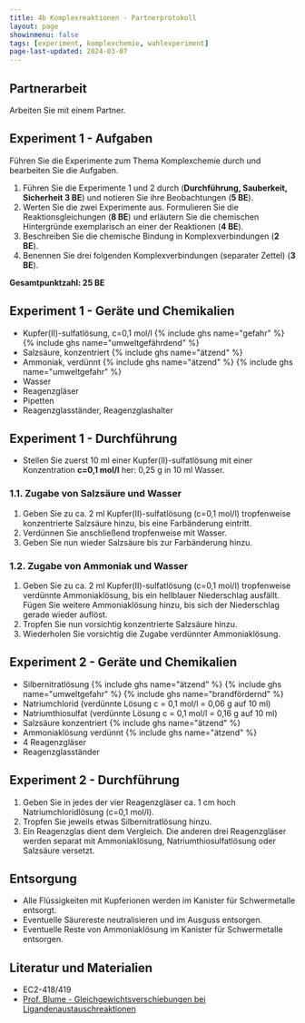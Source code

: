 ```yaml
---
title: 4b Komplexreaktionen - Partnerprotokoll
layout: page
showinmenu: false
tags: [experiment, komplexchemie, wahlexperiment]
page-last-updated: 2024-03-07
---
```


## Partnerarbeit

Arbeiten Sie mit einem Partner.

## Experiment 1 - Aufgaben

Führen Sie die Experimente zum Thema Komplexchemie durch und bearbeiten Sie die Aufgaben.

1. Führen Sie die Experimente 1 und 2 durch (**Durchführung, Sauberkeit, Sicherheit 3 BE**) und notieren Sie ihre Beobachtungen (**5 BE**).
2. Werten Sie die zwei Experimente aus. Formulieren Sie die Reaktionsgleichungen (**8 BE**) und erläutern Sie die chemischen Hintergründe exemplarisch an einer der Reaktionen (**4 BE**).
3. Beschreiben Sie die chemische Bindung in Komplexverbindungen (**2 BE**).
4. Benennen Sie drei folgenden Komplexverbindungen (separater Zettel) (**3 BE**).

**Gesamtpunktzahl: 25 BE**

## Experiment 1 - Geräte und Chemikalien

- Kupfer(II)-sulfatlösung, c=0,1&nbsp;mol/l {% include ghs name="gefahr" %} {% include ghs name="umweltgefährdend" %}
- Salzsäure, konzentriert {% include ghs name="ätzend" %}
- Ammoniak, verdünnt {% include ghs name="ätzend" %} {% include ghs name="umweltgefahr" %}
- Wasser
- Reagenzgläser
- Pipetten
- Reagenzglasständer, Reagenzglashalter

## Experiment 1 - Durchführung

- Stellen Sie zuerst 10 ml einer Kupfer(II)-sulfatlösung mit einer Konzentration **c=0,1&nbsp;mol/l** her: 0,25 g in 10 ml Wasser.

### 1.1. Zugabe von Salzsäure und Wasser

1. Geben Sie zu ca. 2 ml Kupfer(II)-sulfatlösung (c=0,1&nbsp;mol/l) tropfenweise konzentrierte Salzsäure hinzu, bis eine Farbänderung eintritt.
2. Verdünnen Sie anschließend tropfenweise mit Wasser.
3. Geben Sie nun wieder Salzsäure bis zur Farbänderung hinzu.

### 1.2. Zugabe von Ammoniak und Wasser

1. Geben Sie zu ca. 2 ml Kupfer(II)-sulfatlösung (c=0,1&nbsp;mol/l) tropfenweise verdünnte Ammoniaklösung, bis ein hellblauer Niederschlag ausfällt. Fügen Sie weitere Ammoniaklösung hinzu, bis sich der Niederschlag gerade wieder auflöst.
2. Tropfen Sie nun vorsichtig konzentrierte Salzsäure hinzu.
3. Wiederholen Sie vorsichtig die Zugabe verdünnter Ammoniaklösung.

## Experiment 2 - Geräte und Chemikalien

- Silbernitratlösung {% include ghs name="ätzend" %} {% include ghs name="umweltgefahr" %} {% include ghs name="brandfördernd" %}
- Natriumchlorid (verdünnte Lösung c = 0,1 mol/l = 0,06 g auf 10 ml)
- Natriumthiosulfat (verdünnte Lösung c = 0,1 mol/l = 0,16 g auf 10 ml)
- Salzsäure konzentriert {% include ghs name="ätzend" %}
- Ammoniaklösung verdünnt {% include ghs name="ätzend" %}
- 4 Reagenzgläser
- Reagenzglasständer

## Experiment 2 - Durchführung

1. Geben Sie in jedes der vier Reagenzgläser ca. 1 cm hoch Natriumchloridlösung (c=0,1 mol/l).
2. Tropfen Sie jeweils etwas Silbernitratlösung hinzu.
3. Ein Reagenzglas dient dem Vergleich. Die anderen drei Reagenzgläser werden separat mit Ammoniaklösung, Natriumthiosulfatlösung oder Salzsäure versetzt.

## Entsorgung

- Alle Flüssigkeiten mit Kupferionen werden im Kanister für Schwermetalle entsorgt. 
- Eventuelle Säurereste neutralisieren und im Ausguss entsorgen.
- Eventuelle Reste von Ammoniaklösung im Kanister für Schwermetalle entsorgen.

## Literatur und Materialien

- EC2-418/419
- [Prof. Blume - Gleichgewichtsverschiebungen bei Ligandenaustauschreaktionen](http://www.chemieunterricht.de/dc2/komplexe/aust-gg.html)
